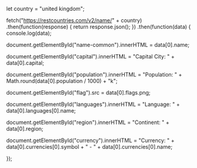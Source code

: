 



let country = "united kingdom";

fetch("https://restcountries.com/v2/name/" + country)
.then(function(response) {
	return response.json();
})
.then(function(data) {
	console.log(data);

document.getElementById("name-common").innerHTML = data[0].name;

document.getElementById("capital").innerHTML = "Capital City: " + data[0].capital;

document.getElementById("population").innerHTML = "Population: " + Math.round(data[0].population / 1000) + "k";

document.getElementById("flag").src = data[0].flags.png;

document.getElementById("languages").innerHTML = "Language: " + data[0].languages[0].name;

document.getElementById("region").innerHTML = "Continent: " + data[0].region;

document.getElementById("currency").innerHTML = "Currency: " + data[0].currencies[0].symbol + " - " + data[0].currencies[0].name;


});

